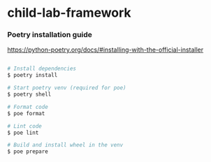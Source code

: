 # child-lab-framework

### Poetry installation guide
https://python-poetry.org/docs/#installing-with-the-official-installer


```bash

# Install dependencies
$ poetry install

# Start poetry venv (required for poe)
$ poetry shell 

# Format code
$ poe format

# Lint code
$ poe lint

# Build and install wheel in the venv
$ poe prepare

```